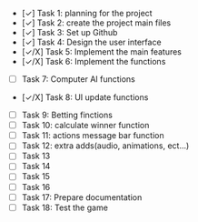 - [✓] Task 1: planning for the project
- [✓] Task 2: create the project main files
- [✓] Task 3: Set up Github 
- [✓] Task 4: Design the user interface
- [✓/X] Task 5: Implement the main features
- [✓/X] Task 6: Implement the functions
- [ ] Task 7: Computer AI functions
- [✓/X] Task 8: UI update functions
- [ ] Task 9: Betting finctions
- [ ] Task 10: calculate winner function
- [ ] Task 11: actions message bar function
- [ ] Task 12: extra adds(audio, animations, ect...)
- [ ] Task 13
- [ ] Task 14
- [ ] Task 15
- [ ] Task 16
- [ ] Task 17: Prepare documentation
- [ ] Task 18: Test the game